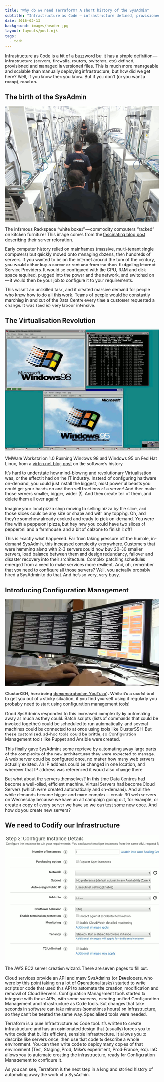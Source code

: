 ```yaml
---
title: "Why do we need Terraform? A short history of the SysAdmin"
subtitle: "Infrastructure as Code — infrastructure defined, provisioned and managed in files — is much more manageable and scalable than manually deploying infrastructure, but how did we get here?"
date: 2018-03-13
background: images/header.jpg
layout: layouts/post.njk
tags:
  - tech
---
```


Infrastructure as Code is a bit of a buzzword but it has a simple definition — infrastructure (servers, firewalls, routers, switches, etc) defined, provisioned and managed in versioned files. This is much more manageable and scalable than manually deploying infrastructure, but how did we get here? Well, if you know then you know. But if you don’t (or you want a recap), read on.

## The birth of the SysAdmin
<img class="img-fluid" src="images/1.jpg" alt="Rows of white desktop computers on kitchen racks, with engineers walking between them">
<p class="caption text-muted">The infamous Rackspace “white boxes” — commodity computers “racked” on kitchen furniture! This image comes from the <a href="https://web.archive.org/web/20180905183558/https://blog.rackspace.com/servers-take-to-the-sky-for-data-center-migration">fascinating blog post</a> describing their server relocation.</p>

Early computer history relied on mainframes (massive, multi-tenant single computers) but quickly moved onto managing dozens, then hundreds of servers. If you wanted to be on the internet around the turn of the century, you would either buy a server or rent one from the then-fledgeling Internet Service Providers. It would be configured with the CPU, RAM and disk space required, plugged into the power and the network, and switched on — it would then be your job to configure it to your requirements.

This wasn’t an unskilled task, and it created massive demand for people who knew how to do all this work. Teams of people would be constantly marching in and out of the Data Centre every time a customer requested a change. It was (and is) very labour intensive.

## The Virtualisation Revolution
<img class="img-fluid" src="images/2.jpg" alt="A Red Hat Linux desktop running VMWare Workstation, two virtual machines running Windows 95 and Windows 98, and a terminal window showing the output of the top command">
<p class="caption text-muted">VMWare Workstation 1.0 Running Windows 98 and Windows 95 on Red Hat Linux, from a <a href="https://www.virten.net/2015/12/vmware-workstation-from-1999-to-2015/">virten.net blog post</a> on the software’s history.</p>

It’s hard to understate how mind-blowing and revolutionary Virtualisation was, or the effect it had on the IT industry. Instead of configuring hardware on-demand, you could just install the biggest, most powerful beasts you could get your hands on and then sell fractions of a server! And then make those servers smaller, bigger, wider (!). And then create ten of them, and delete them all over again!

Imagine your local pizza shop moving to selling pizza by the slice, and those slices could be any size or shape and with any topping. Oh, and they’re somehow already cooked and ready to pick on-demand. You were fine with a pepperoni pizza, but hey now you could have two slices of pepperoni and a farmhouse, and a bit of calzone to finish it off!

This is exactly what happened. Far from taking pressure off the humble, in-demand SysAdmin, this increased complexity everywhere. Customers that were humming along with 2–3 servers could now buy 20–30 smaller servers, load balance between them and design redundancy, failover and disaster recovery into their architecture. Complex patching schedules emerged from a need to make services more resilient. And, oh, remember that you need to configure all those servers? Well, you actually probably hired a SysAdmin to do that. And he’s so very, very busy.

## Introducing Configuration Management
<img class="img-fluid" src="images/3.jpg" alt="Hands typing on a keyboard below three screens displaying 36 small ssh terminals">
<p class="caption text-muted">ClusterSSH, here being <a href="https://www.youtube.com/watch?v=iZElF6GVkjI">demonstrated on YouTube</a>). While it’s a useful tool to get you out of a sticky situation, if you find yourself using it regularly you probably need to start using configuration management tools!</p>

Good SysAdmins responded to this increased complexity by automating away as much as they could. Batch scripts (lists of commands that could be invoked together) could be scheduled to run automatically, and several machines could be connected to at once using tools like ClusterSSH. But these customised, ad-hoc tools could be brittle, so Configuration Management tools like Puppet and Ansible were created.

This finally gave SysAdmins some reprieve by automating away large parts of the complexity of the new architectures they were expected to manage. A web server could be configured once, no matter how many web servers actually existed. An IP address could be changed in one location, and wherever that IP address was referenced it would also change there.

But what about the servers themselves? In this time Data Centres had become a well-oiled, efficient machine. Virtual Servers had become Cloud Servers (which were created automatically and on-demand). And all the while demands became bigger and more complex — create 30 web servers on Wednesday because we have an ad campaign going out, for example, or create a copy of every server we have so we can test some new code. And how do you create new servers?

## We need to Codify our Infrastructure
<img class="img-fluid" src="images/4.jpg" alt="The AWS EC2 server creation wizard, showing various settings that can be chosen through the browser">
<p class="caption text-muted">The AWS EC2 server creation wizard. There are seven pages to fill out.</p>

Cloud services provide an API and many SysAdmins (or **Dev**elopers, who were by this point taking on a lot of **Op**erational tasks) started to write scripts or code that used this API to automate the creation, modification and removal of Cloud Servers. Configuration Management tools started to integrate with these APIs, with some success, creating unified Configuration Management and Infrastructure as Code tools. But changes that take seconds in software can take minutes (sometimes hours) on Infrastructure, so they can’t be treated the same way. Specialised tools were needed.

Terraform is a pure Infrastructure as Code tool. It’s written to create infrastructure and has an opinionated design that (usually) forces you to write code that builds efficient, sensible infrastructure. It allows you to describe like servers once, then use that code to describe a whole environment. You can then write code to deploy many copies of that environment (Test, Staging, Prod, Mike’s experiment, Prod-France, etc). IaC allows you to automate creating the infrastructure, ready for Configuration Management to configure it.

As you can see, Terraform is the next step in a long and storied history of automating away the work of a SysAdmin.